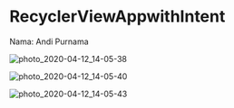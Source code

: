 # RecyclerViewAppwithIntent
Nama: Andi Purnama

![photo_2020-04-12_14-05-38](https://user-images.githubusercontent.com/37577215/79062781-3fdcea00-7cc7-11ea-8f39-0ca04b20e6b4.jpg)

![photo_2020-04-12_14-05-40](https://user-images.githubusercontent.com/37577215/79062779-3e132680-7cc7-11ea-8698-dd3fbf293c00.jpg)

![photo_2020-04-12_14-05-43](https://user-images.githubusercontent.com/37577215/79062775-3b183600-7cc7-11ea-968f-75265bc12c4f.jpg)
